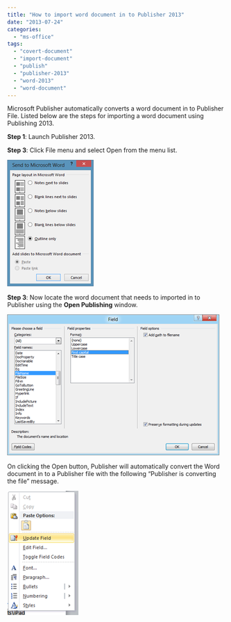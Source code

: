 ```yaml
---
title: "How to import word document in to Publisher 2013"
date: "2013-07-24"
categories: 
  - "ms-office"
tags: 
  - "covert-document"
  - "import-document"
  - "publish"
  - "publisher-2013"
  - "word-2013"
  - "word-document"
---
```


Microsoft Publisher automatically converts a word document in to Publisher File. Listed below are the steps for importing a word document using Publishing 2013.

**Step 1**: Launch Publisher 2013.

**Step 3**: Click File menu and select Open from the menu list.

[![image](images/image_thumb106.png "image")](http://blogmines.com/blog/wp-content/uploads/2013/07/image106.png)

**Step 3**: Now locate the word document that needs to imported in to Publisher using the **Open Publishing** window.

[![image](images/image_thumb107.png "image")](http://blogmines.com/blog/wp-content/uploads/2013/07/image107.png)

On clicking the Open button, Publisher will automatically convert the Word document in to a Publisher file with the following “Publisher is converting the file” message.

[![image](images/image_thumb108.png "image")](http://blogmines.com/blog/wp-content/uploads/2013/07/image108.png)
